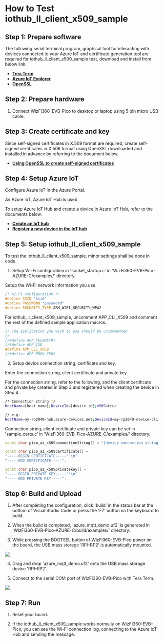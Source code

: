 # How to Test iothub_ll_client_x509_sample



## Step 1: Prepare software

The following serial terminal program, graphical tool for interacting with devices connected to your Azure IoT and certificate generation tool are required for iothub_ll_client_x509_sample test, download and install from below link.

- [**Tera Term**][link-tera_term]
- [**Azure IoT Explorer**][link-azure_iot_explorer]
- [**OpenSSL**][link-openssl]



## Step 2: Prepare hardware

1. Connect WizFi360-EVB-Pico to desktop or laptop using 5 pin micro USB cable.



## Step 3: Create certificate and key

Since self-signed certificates in X.509 format are required, create self-signed certificates in X.509 format using OpenSSL downloaded and installed in advance by referring to the document below.

- [**Using OpenSSL to create self-signed certificates**][link-using_openssl_to_create_self-signed_certificates]



## Step 4: Setup Azure IoT

Configure Azure IoT in the Azure Portal.

As Azure IoT, Azure IoT Hub is used.

To setup Azure IoT Hub and create a device in Azure IoT Hub, refer to the documents below.

- [**Create an IoT hub**][link-create_an_iot_hub]
- [**Register a new device in the IoT hub**][link-register_a_new_device_in_the_iot_hub]



## Step 5: Setup iothub_ll_client_x509_sample

To test the iothub_ll_client_x509_sample, minor settings shall be done in code.

1. Setup Wi-Fi configuration in 'socket_startup.c' in 'WizFi360-EVB-Pico-AZURE-C/examples/' directory.

Setup the Wi-Fi network information you use.

```cpp
/* Wi-Fi configuration */
#define SSID "ssid"
#define PASSWORD "password"
#define SECURITY_TYPE ARM_WIFI_SECURITY_WPA2
```

For iothub_ll_client_x509_sample, uncomment APP_CLI_X509 and comment the rest of the defined sample application macros.

```cpp
// The application you wish to use should be uncommented
//
//#define APP_TELEMETRY
//#define APP_C2D
#define APP_CLI_X509
//#define APP_PROV_X509
```

3. Setup device connection string, certificate and key.

Enter the connection string, client certificate and private key.

For the connection string, refer to the following, and the client certificate and private key created in Step 3 and registered when creating the device in Step 4.

```bash
/* Connection string */
HostName=[host name];DeviceId=[device id];x509=true

// e.g.
HostName=my-rp2040-hub.azure-devices.net;DeviceId=my-rp2040-device-cli-x509;x509=true
```

Connection string, client certificate and private key can be set in 'sample_certs.c' in 'WizFi360-EVB-Pico-AZURE-C/examples/' directory.

```cpp
const char pico_az_x509connectionString[] = "[device connection string]";

const char pico_az_x509certificate[] =
"-----BEGIN CERTIFICATE-----""\n"
"-----END CERTIFICATE-----";

const char pico_az_x509privatekey[] =
"-----BEGIN PRIVATE KEY-----""\n"
"-----END PRIVATE KEY-----";
```



## Step 6: Build and Upload

1. After completing the configuration, click 'build' in the status bar at the bottom of Visual Studio Code or press the 'F7' button on the keyboard to build.

2. When the build is completed, 'azure_mqtt_demo.uf2' is generated in 'WizFi360-EVB-Pico-AZURE-C/build/examples/' directory.

3. While pressing the BOOTSEL button of WizFi360-EVB-Pico power on the board, the USB mass storage 'RPI-RP2' is automatically mounted.

![][link-raspberry_pi_pico_usb_mass_storage]

4. Drag and drop 'azure_mqtt_demo.uf2' onto the USB mass storage device 'RPI-RP2'.

5. Connect to the serial COM port of WizFi360-EVB-Pico with Tera Term.

![][link-connect_to_serial_com_port]



## Step 7: Run

1. Reset your board.

2. If the iothub_ll_client_x509_sample works normally on WizFi360-EVB-Pico, you can see the Wi-Fi connection log, connecting to the Azure IoT Hub and sending the message.



<!--
Link
-->

[link-tera_term]: https://osdn.net/projects/ttssh2/releases/
[link-azure_iot_explorer]: https://github.com/Azure/azure-iot-explorer/releases
[link-openssl]: https://www.openssl.org/source/
[link-using_openssl_to_create_self-signed_certificates]: https://docs.microsoft.com/en-us/azure/iot-hub/tutorial-x509-self-sign
[link-create_an_iot_hub]: https://docs.microsoft.com/en-us/azure/iot-hub/iot-hub-create-through-portal#create-an-iot-hub
[link-register_a_new_device_in_the_iot_hub]: https://docs.microsoft.com/en-us/azure/iot-hub/iot-hub-create-through-portal#register-a-new-device-in-the-iot-hub
[link-raspberry_pi_pico_usb_mass_storage]: https://github.com/Wiznet/WizFi360-EVB-Pico-AZURE-C/blob/main/static/images/iothub_ll_client_x509_sample/raspberry_pi_pico_usb_mass_storage.png
[link-connect_to_serial_com_port]: https://github.com/Wiznet/WizFi360-EVB-Pico-AZURE-C/blob/main/static/images/iothub_ll_client_x509_sample/connect_to_serial_com_port.png
